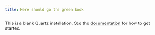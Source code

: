 ```yaml
---
title: Here should go the green book
---
```


This is a blank Quartz installation. 
See the [documentation](https://quartz.jzhao.xyz) for how to get started.


